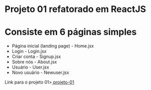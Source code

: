 # Projeto 01 refatorado em ReactJS


<h1> Consiste em 6 páginas simples</h1>

<ul>
<li> Página inicial (landing page) - Home.jsx </li>
<li> Login - Login.jsx </li>
<li> Criar conta - Signup.jsx</li>
<li> Sobre nós - About.jsx</li>
<li> Usuário - User.jsx </li>
<li> Novo usuário - Newuser.jsx</li>
</ul>



<p>Link para o projeto 01><a href="https://github.com/karenlorhana/projeto-01"> projeto-01</a></p>
